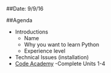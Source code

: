##Date: 9/9/16

##Agenda
- Introductions
  - Name
  - Why you want to learn Python
  - Experience level
- Technical Issues (installation)
- [Code Academy](https://www.codecademy.com/learn/python)
  -Complete Units 1-4   
